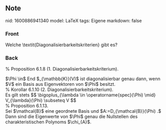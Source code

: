 ## Note
nid: 1600886941340
model: LaTeX
tags: Eigene
markdown: false

### Front
Welche \textit{Diagonalisierbarkeitskriterien} gibt es?

### Back
% Proposition 6.1.8 (1. Diagonalisierbarkeitskriterium). <div>
</div><div>$\Phi \in$ End $_{\mathbb{K}}(V)$ ist diagonalisierbar genau dann, wenn $V$ ein Basis aus Eigenvektoren von $\Phi$ besitzt.<div>
</div><div>% Korollar 6.1.10 (2. Diagonalisierbarkeitskriterium). </div><div>
</div><div>Es gilt stets
$$
\bigoplus_{\lambda \in \operatorname{spec}(\Phi) \mid} V_{\lambda}(\Phi) \subseteq V
$$
</div></div><div>
</div><div> % Proposition 6.1.13. </div><div>
</div><div>Sei $\mathcal{B}$ eine geordnete Basis und $A:=D_{\mathcal{B}}(\Phi) .$ Dann sind die Eigenwerte von $\Phi$ genau die Nullstellen des charakteristischen Polynoms $\chi_{A}$.
</div>
